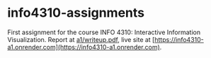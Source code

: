 # info4310-assignments
First assignment for the course INFO 4310: Interactive Information Visualization. Report at [a1/writeup.pdf](a1/writeup.pdf), live site at [https://info4310-a1.onrender.com](https://info4310-a1.onrender.com).
